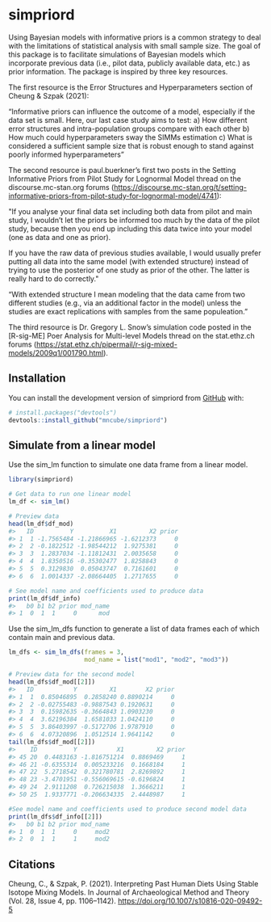 
<!-- README.md is generated from README.Rmd. Please edit that file -->

# simpriord

<!-- badges: start -->
<!-- badges: end -->

Using Bayesian models with informative priors is a common strategy to
deal with the limitations of statistical analysis with small sample
size. The goal of this package is to facilitate simulations of Bayesian
models which incorporate previous data (i.e., pilot data, publicly
available data, etc.) as prior information. The package is inspired by
three key resources.

The first resource is the Error Structures and Hyperparameters section
of Cheung & Szpak (2021):

“Informative priors can influence the outcome of a model, especially if
the data set is small. Here, our last case study aims to test: a) How
different error structures and intra-population groups compare with each
other b) How much could hyperparameters sway the SIMMs estimation c)
What is considered a sufficient sample size that is robust enough to
stand against poorly informed hyperparameters”

The second resource is paul.buerkner’s first two posts in the Setting
Informative Priors from Pilot Study for Lognormal Model thread on the
discourse.mc-stan.org forums
(<https://discourse.mc-stan.org/t/setting-informative-priors-from-pilot-study-for-lognormal-model/4741>):

"If you analyse your final data set including both data from pilot and
main study, I wouldn’t let the priors be informed too much by the data
of the pilot study, because then you end up including this data twice
into your model (one as data and one as prior).

If you have the raw data of previous studies available, I would usually
prefer putting all data into the same model (with extended structure)
instead of trying to use the posterior of one study as prior of the
other. The latter is really hard to do correctly."

“With extended structure I mean modeling that the data came from two
different studies (e.g., via an additional factor in the model) unless
the studies are exact replications with samples from the same
populeation.”

The third resource is Dr. Gregory L. Snow’s simulation code posted in
the \[R-sig-ME\] Poer Analysis for Multi-level Models thread on the
stat.ethz.ch forums
(<https://stat.ethz.ch/pipermail/r-sig-mixed-models/2009q1/001790.html>).

## Installation

You can install the development version of simpriord from
[GitHub](https://github.com/) with:

``` r
# install.packages("devtools")
devtools::install_github("mncube/simpriord")
```

## Simulate from a linear model

Use the sim\_lm function to simulate one data frame from a linear model.

``` r
library(simpriord)

# Get data to run one linear model
lm_df <- sim_lm()

# Preview data
head(lm_df$df_mod)
#>   ID          Y          X1         X2 prior
#> 1  1 -1.7565484 -1.21866965 -1.6212373     0
#> 2  2 -0.1822512 -1.98544212  1.9275381     0
#> 3  3  1.2837034 -1.11812431  2.0035658     0
#> 4  4  1.8350516 -0.35302477  1.8258843     0
#> 5  5  0.3129830  0.05043747  0.7161601     0
#> 6  6  1.0014337 -2.08664405  1.2717655     0

# See model name and coefficients used to produce data
print(lm_df$df_info)
#>   b0 b1 b2 prior mod_name
#> 1  0  1  1     0      mod
```

Use the sim\_lm\_dfs function to generate a list of data frames each of
which contain main and previous data.

``` r
lm_dfs <- sim_lm_dfs(frames = 3,
                     mod_name = list("mod1", "mod2", "mod3"))

# Preview data for the second model
head(lm_dfs$df_mod[[2]])
#>   ID           Y         X1        X2 prior
#> 1  1  0.85046895  0.2858240 0.8890214     0
#> 2  2 -0.02755483 -0.9887543 0.1920631     0
#> 3  3  0.15982635 -0.3664843 1.0903230     0
#> 4  4  3.62196384  1.6581033 1.0424110     0
#> 5  5  3.86403997 -0.5172706 1.9787910     0
#> 6  6  4.07320896  1.0512514 1.9641142     0
tail(lm_dfs$df_mod[[2]])
#>    ID          Y           X1         X2 prior
#> 45 20  0.4483163 -1.816751214  0.8869469     1
#> 46 21 -0.6355314  0.005233216  0.1668184     1
#> 47 22  5.2718542  0.321780781  2.8269892     1
#> 48 23 -3.4701951 -0.556069615 -0.6196824     1
#> 49 24  2.9111208  0.726215038  1.3666211     1
#> 50 25  1.9337771 -0.206634335  2.4448987     1

#See model name and coefficients used to produce second model data
print(lm_dfs$df_info[[2]])
#>   b0 b1 b2 prior mod_name
#> 1  0  1  1     0     mod2
#> 2  0  1  1     1     mod2
```

## Citations

Cheung, C., & Szpak, P. (2021). Interpreting Past Human Diets Using
Stable Isotope Mixing Models. In Journal of Archaeological Method and
Theory (Vol. 28, Issue 4, pp. 1106–1142).
<https://doi.org/10.1007/s10816-020-09492-5>
